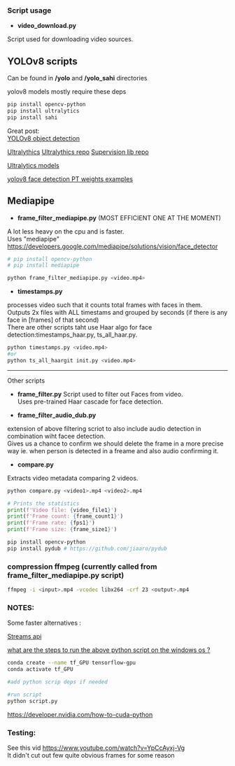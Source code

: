 
### Script usage

- **video_download.py**

Script used for downloading video sources.

## YOLOv8 scripts 
Can be found in **/yolo** and **/yolo_sahi** directories 

yolov8 models mostly require these deps
```bash
pip install opencv-python
pip install ultralytics
pip install sahi

```

Great post:<br/>
[YOLOv8 object detection ](https://www.freecodecamp.org/news/how-to-detect-objects-in-images-using-yolov8/)

[Ultralythics](https://docs.ultralytics.com/)
[Ultralythics repo](https://github.com/ultralytics/ultralytics)
[Supervision lib repo](https://github.com/roboflow/supervision)

[Ultralytics models](https://docs.ultralytics.com/models/#featured-models)

[yolov8 face detection PT weights examples](https://github.com/akanametov/yolov8-face/blob/dev/examples/tutorial.ipynb)

## Mediapipe 

- **frame_filter_mediapipe.py** (MOST EFFICIENT ONE AT THE MOMENT)

A lot less heavy on the cpu and is faster.<br/>
Uses "mediapipe" https://developers.google.com/mediapipe/solutions/vision/face_detector

```bash
# pip install opencv-python
# pip install mediapipe

python frame_filter_mediapipe.py <video.mp4>
```

- **timestamps.py**

processes video such that it counts total frames with faces in them.<br/>
Outputs 2x files with ALL timestams and grouped by seconds (if there is any face in [frames] of that second)<br/>
There are other scripts taht use Haar algo for face detection:timestamps_haar.py, ts_all_haar.py.

```bash
python timestamps.py <video.mp4>
#or
python ts_all_haargit init.py <video.mp4>
```

--- 
Other scripts 

- **frame_filter.py**
Script used to filter out Faces from video.<br/>
Uses pre-trained Haar cascade for face detection.

- **frame_filter_audio_dub.py**

extension of above filtering scriot to also include audio detection in combination wiht facee detection.<br/>
Gives us a chance to confirm we should delete the frame in a more precise way ie. when person is detected in a freame and also audio confirming it.

- **compare.py**

Extracts video metadata comparing 2 videos.

```bash
python compare.py <video1>.mp4 <video2>.mp4
```

```python
# Prints the statistics
print(f'Video file: {video_file1}')
print(f'Frame count: {frame_count1}')
print(f'Frame rate: {fps1}')
print(f'Frame size: {frame_size1}')
```


```bash
pip install opencv-python
pip install pydub # https://github.com/jiaaro/pydub
```

### compression ffmpeg (currently called from **frame_filter_mediapipe.py** script)

```bash
ffmpeg -i <input>.mp4 -vcodec libx264 -crf 23 <output>.mp4

```

### NOTES: 
Some faster alternatives : 

[Streams api](https://pytube.io/en/latest/user/streams.html#downloading-streams) 

[what are the steps to run the above python script on the windows os  ?](https://stackoverflow.com/questions/67521143/how-to-make-code-run-on-gpu-on-windows-10)

```bash
conda create --name tf_GPU tensorflow-gpu
conda activate tf_GPU

#add python scrip deps if needed

#run script 
python script.py

```
https://developer.nvidia.com/how-to-cuda-python



### Testing: 
See this vid https://www.youtube.com/watch?v=YpCcAyxj-Vg <br/>
It didn't cut out few quite obvious frames for some reason
